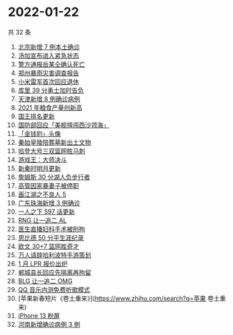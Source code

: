 # 2022-01-22

共 32 条

<!-- BEGIN ZHIHUSEARCH -->
<!-- 最后更新时间 Sat Jan 22 2022 14:13:12 GMT+0800 (China Standard Time) -->
1. [北京新增 7 例本土确诊](https://www.zhihu.com/search?q=北京疫情)
1. [汤加宣布进入紧急状态](https://www.zhihu.com/search?q=汤加)
1. [警方通报岳某仝确认死亡](https://www.zhihu.com/search?q=警方通报打工寻子)
1. [郑州暴雨灾害调查报告](https://www.zhihu.com/search?q=郑州720特大暴雨)
1. [小米雷军首次回应退休](https://www.zhihu.com/search?q=雷军退休)
1. [库里 39 分勇士加时告负](https://www.zhihu.com/search?q=勇士)
1. [天津新增 8 例确诊病例](https://www.zhihu.com/search?q=天津疫情)
1. [2021 年粮食产量创新高](https://www.zhihu.com/search?q=2021粮食产量)
1. [国王排名更新](https://www.zhihu.com/search?q=国王排名)
1. [国防部回应「美舰擅闯西沙领海」](https://www.zhihu.com/search?q=国防部回应)
1. [「金钱豹」头像](https://www.zhihu.com/search?q=金钱豹头像)
1. [秦始皇陵陪葬墓新出土文物](https://www.zhihu.com/search?q=秦始皇陵)
1. [哈登大号三双篮网胜马刺](https://www.zhihu.com/search?q=篮网)
1. [游戏王：大师决斗](https://www.zhihu.com/search?q=游戏王)
1. [新秦时明月更新](https://www.zhihu.com/search?q=新秦时明月)
1. [詹姆斯 30 分湖人负步行者](https://www.zhihu.com/search?q=湖人)
1. [高管因家暴妻子被停职](https://www.zhihu.com/search?q=高管家暴)
1. [画江湖之不良人 5](https://www.zhihu.com/search?q=不良人)
1. [广东珠海新增 3 例确诊](https://www.zhihu.com/search?q=广东疫情)
1. [一人之下 597 话更新](https://www.zhihu.com/search?q=一人之下)
1. [RNG 让一追二 AL](https://www.zhihu.com/search?q=rng)
1. [医生直播妇科手术被刑拘](https://www.zhihu.com/search?q=医生直播妇科手术)
1. [恩比德 50 分平生涯纪录](https://www.zhihu.com/search?q=恩比德)
1. [欧文 30+7 篮网胜奇才](https://www.zhihu.com/search?q=篮网)
1. [万人请辞哈利波特手游策划](https://www.zhihu.com/search?q=请辞哈利波特策划)
1. [1 月 LPR 报价出炉](https://www.zhihu.com/search?q=LPR)
1. [郸城县长回应先隔离再拘留](https://www.zhihu.com/search?q=河南周口返乡)
1. [BLG 让一追二 OMG](https://www.zhihu.com/search?q=blg)
1. [QQ 音乐内测免费听歌模式](https://www.zhihu.com/search?q=QQ音乐免费听歌)
1. [苹果新春短片《卷土重来》](https://www.zhihu.com/search?q=苹果 卷土重来)
1. [iPhone 13 粉屏](https://www.zhihu.com/search?q=iPhone13粉屏)
1. [河南新增确诊病例 3 例](https://www.zhihu.com/search?q=河南疫情)
<!-- END ZHIHUSEARCH -->
